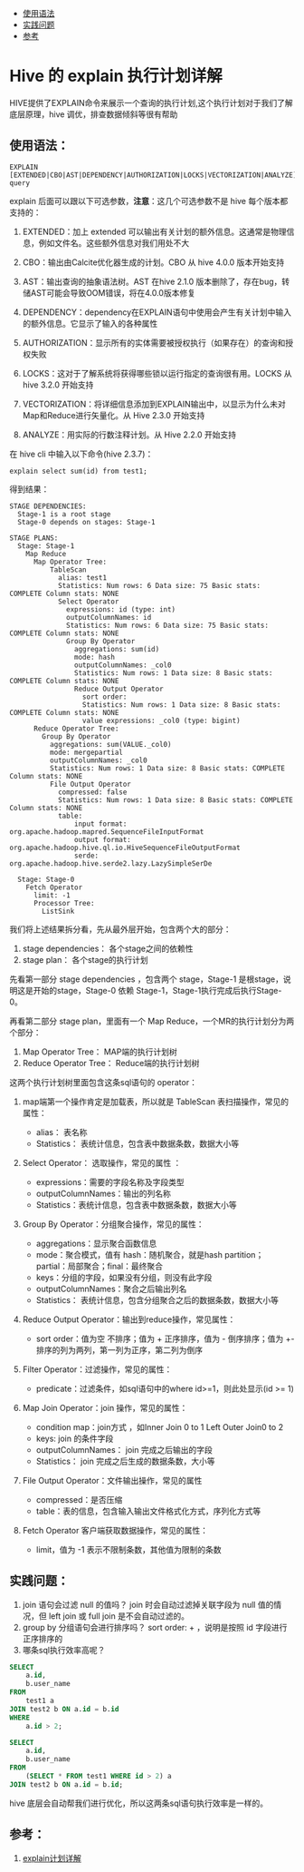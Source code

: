 - [使用语法](#使用语法：)
- [实践问题](#实践问题：)
- [参考](#参考：)

# Hive 的 explain 执行计划详解
HIVE提供了EXPLAIN命令来展示一个查询的执行计划,这个执行计划对于我们了解底层原理，hive 调优，排查数据倾斜等很有帮助

## 使用语法：
```
EXPLAIN [EXTENDED|CBO|AST|DEPENDENCY|AUTHORIZATION|LOCKS|VECTORIZATION|ANALYZE] query
```
explain 后面可以跟以下可选参数，**注意**：这几个可选参数不是 hive 每个版本都支持的：
1. EXTENDED：加上 extended 可以输出有关计划的额外信息。这通常是物理信息，例如文件名。这些额外信息对我们用处不大

2. CBO：输出由Calcite优化器生成的计划。CBO 从 hive 4.0.0 版本开始支持

3. AST：输出查询的抽象语法树。AST 在hive 2.1.0 版本删除了，存在bug，转储AST可能会导致OOM错误，将在4.0.0版本修复

4. DEPENDENCY：dependency在EXPLAIN语句中使用会产生有关计划中输入的额外信息。它显示了输入的各种属性

5. AUTHORIZATION：显示所有的实体需要被授权执行（如果存在）的查询和授权失败

6. LOCKS：这对于了解系统将获得哪些锁以运行指定的查询很有用。LOCKS 从 hive 3.2.0 开始支持

7. VECTORIZATION：将详细信息添加到EXPLAIN输出中，以显示为什么未对Map和Reduce进行矢量化。从 Hive 2.3.0 开始支持

8. ANALYZE：用实际的行数注释计划。从 Hive 2.2.0 开始支持

在 hive cli 中输入以下命令(hive 2.3.7)：
```
explain select sum(id) from test1;
```

得到结果：
``` 
STAGE DEPENDENCIES:
  Stage-1 is a root stage
  Stage-0 depends on stages: Stage-1

STAGE PLANS:
  Stage: Stage-1
    Map Reduce
      Map Operator Tree:
          TableScan
            alias: test1
            Statistics: Num rows: 6 Data size: 75 Basic stats: COMPLETE Column stats: NONE
            Select Operator
              expressions: id (type: int)
              outputColumnNames: id
              Statistics: Num rows: 6 Data size: 75 Basic stats: COMPLETE Column stats: NONE
              Group By Operator
                aggregations: sum(id)
                mode: hash
                outputColumnNames: _col0
                Statistics: Num rows: 1 Data size: 8 Basic stats: COMPLETE Column stats: NONE
                Reduce Output Operator
                  sort order:
                  Statistics: Num rows: 1 Data size: 8 Basic stats: COMPLETE Column stats: NONE
                  value expressions: _col0 (type: bigint)
      Reduce Operator Tree:
        Group By Operator
          aggregations: sum(VALUE._col0)
          mode: mergepartial
          outputColumnNames: _col0
          Statistics: Num rows: 1 Data size: 8 Basic stats: COMPLETE Column stats: NONE
          File Output Operator
            compressed: false
            Statistics: Num rows: 1 Data size: 8 Basic stats: COMPLETE Column stats: NONE
            table:
                input format: org.apache.hadoop.mapred.SequenceFileInputFormat
                output format: org.apache.hadoop.hive.ql.io.HiveSequenceFileOutputFormat
                serde: org.apache.hadoop.hive.serde2.lazy.LazySimpleSerDe

  Stage: Stage-0
    Fetch Operator
      limit: -1
      Processor Tree:
        ListSink
```

我们将上述结果拆分看，先从最外层开始，包含两个大的部分：
1. stage dependencies： 各个stage之间的依赖性
2. stage plan： 各个stage的执行计划

先看第一部分 stage dependencies ，包含两个 stage，Stage-1 是根stage，说明这是开始的stage，Stage-0 依赖 Stage-1，Stage-1执行完成后执行Stage-0。

再看第二部分 stage plan，里面有一个 Map Reduce，一个MR的执行计划分为两个部分：
1. Map Operator Tree： MAP端的执行计划树
2. Reduce Operator Tree： Reduce端的执行计划树

这两个执行计划树里面包含这条sql语句的 operator：

1. map端第一个操作肯定是加载表，所以就是 TableScan 表扫描操作，常见的属性：
   - alias： 表名称
   - Statistics： 表统计信息，包含表中数据条数，数据大小等

2. Select Operator： 选取操作，常见的属性 ：
   - expressions：需要的字段名称及字段类型
   - outputColumnNames：输出的列名称
   - Statistics：表统计信息，包含表中数据条数，数据大小等
3. Group By Operator：分组聚合操作，常见的属性：
   - aggregations：显示聚合函数信息
   - mode：聚合模式，值有 hash：随机聚合，就是hash partition；partial：局部聚合；final：最终聚合
   - keys：分组的字段，如果没有分组，则没有此字段
   - outputColumnNames：聚合之后输出列名
   - Statistics： 表统计信息，包含分组聚合之后的数据条数，数据大小等

4. Reduce Output Operator：输出到reduce操作，常见属性：
   - sort order：值为空 不排序；值为 + 正序排序，值为 - 倒序排序；值为 +-  排序的列为两列，第一列为正序，第二列为倒序

5. Filter Operator：过滤操作，常见的属性：
   - predicate：过滤条件，如sql语句中的where id>=1，则此处显示(id >= 1)

6. Map Join Operator：join 操作，常见的属性：
   - condition map：join方式 ，如Inner Join 0 to 1 Left Outer Join0 to 2
   - keys: join 的条件字段
   - outputColumnNames： join 完成之后输出的字段
   - Statistics： join 完成之后生成的数据条数，大小等
7. File Output Operator：文件输出操作，常见的属性
   - compressed：是否压缩
   - table：表的信息，包含输入输出文件格式化方式，序列化方式等
8. Fetch Operator 客户端获取数据操作，常见的属性：
   - limit，值为 -1 表示不限制条数，其他值为限制的条数

## 实践问题：
1. join 语句会过滤 null 的值吗？
join 时会自动过滤掉关联字段为 null 值的情况，但 left join 或 full join 是不会自动过滤的。
2. group by 分组语句会进行排序吗？
sort order: + ，说明是按照 id 字段进行正序排序的
3. 哪条sql执行效率高呢？
```sql
SELECT
    a.id,
    b.user_name
FROM
    test1 a
JOIN test2 b ON a.id = b.id
WHERE
    a.id > 2;

SELECT
    a.id,
    b.user_name
FROM
    (SELECT * FROM test1 WHERE id > 2) a
JOIN test2 b ON a.id = b.id;
```
hive 底层会自动帮我们进行优化，所以这两条sql语句执行效率是一样的。


## 参考：
1. <a href="https://mp.weixin.qq.com/s/5a8bBEDgxErBfkhLsTS70g" target="_blank">explain计划详解</a>

